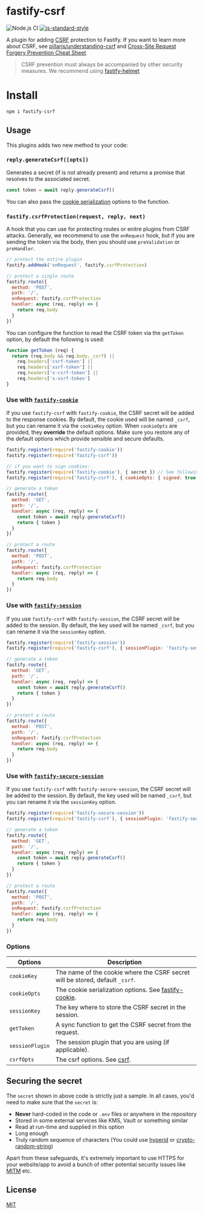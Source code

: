 # fastify-csrf

![Node.js CI](https://github.com/fastify/fastify-csrf/workflows/Node.js%20CI/badge.svg)
[![js-standard-style](https://img.shields.io/badge/code%20style-standard-brightgreen.svg?style=flat)](http://standardjs.com/)

A plugin for adding [CSRF](https://en.wikipedia.org/wiki/Cross-site_request_forgery) protection to Fastify.
If you want to learn more about CSRF, see [pillarjs/understanding-csrf](https://github.com/pillarjs/understanding-csrf) and [Cross-Site Request Forgery Prevention Cheat Sheet](https://cheatsheetseries.owasp.org/cheatsheets/Cross-Site_Request_Forgery_Prevention_Cheat_Sheet.html)

> CSRF prevention must always be accompanied by other security measures. We recommend using [fastify-helmet](https://github.com/fastify/fastify-helmet)

# Install
```js
npm i fastify-csrf
```

## Usage

This plugins adds two new method to your code:

### `reply.generateCsrf([opts])`

Generates a secret (if is not already present) and returns a promise that resolves to the associated secret.

```js
const token = await reply.generateCsrf()
```

You can also pass the [cookie serialization](https://github.com/fastify/fastify-cookie) options to the function.

### `fastify.csrfProtection(request, reply, next)`

A hook that you can use for protecting routes or enitre plugins from CSRF attacks.
Generally, we recommend to use the `onRequest` hook, but if you are sending the token
via the body, then you should use `preValidation` or `preHandler`.

```js
// protect the entire plugin
fastify.addHook('onRequest', fastify.csrfProtection)

// protect a single route
fastify.route({
  method: 'POST',
  path: '/',
  onRequest: fastify.csrfProtection
  handler: async (req, reply) => {
    return req.body
  }
})
```

You can configure the function to read the CSRF token via the `getToken` option, by default the following is used:

```js
function getToken (req) {
  return (req.body && req.body._csrf) ||
    req.headers['csrf-token'] ||
    req.headers['xsrf-token'] ||
    req.headers['x-csrf-token'] ||
    req.headers['x-xsrf-token']
}
```

### Use with [`fastify-cookie`](https://github.com/fastify/fastify-cookie)

If you use `fastify-csrf` with `fastify-cookie`, the CSRF secret will be added to the response cookies.
By default, the cookie used will be named `_csrf`, but you can rename it via the `cookieKey` option.
When `cookieOpts` are provided, they **override** the default options. Make sure you restore any of the default options which provide sensible and secure defaults.

```js
fastify.register(require('fastify-cookie'))
fastify.register(require('fastify-csrf'))

// if you want to sign cookies:
fastify.register(require('fastify-cookie'), { secret }) // See following section to ensure security
fastify.register(require('fastify-csrf'), { cookieOpts: { signed: true } })

// generate a token
fastify.route({
  method: 'GET',
  path: '/',
  handler: async (req, reply) => {
    const token = await reply.generateCsrf()
    return { token }
  }
})

// protect a route
fastify.route({
  method: 'POST',
  path: '/',
  onRequest: fastify.csrfProtection
  handler: async (req, reply) => {
    return req.body
  }
})
```

### Use with [`fastify-session`](https://github.com/SerayaEryn/fastify-session)

If you use `fastify-csrf` with `fastify-session`, the CSRF secret will be added to the session.
By default, the key used will be named `_csrf`, but you can rename it via the `sessionKey` option.

```js
fastify.register(require('fastify-session'))
fastify.register(require('fastify-csrf'), { sessionPlugin: 'fastify-session' })

// generate a token
fastify.route({
  method: 'GET',
  path: '/',
  handler: async (req, reply) => {
    const token = await reply.generateCsrf()
    return { token }
  }
})

// protect a route
fastify.route({
  method: 'POST',
  path: '/',
  onRequest: fastify.csrfProtection
  handler: async (req, reply) => {
    return req.body
  }
})
```

### Use with [`fastify-secure-session`](https://github.com/fastify/fastify-secure-session)

If you use `fastify-csrf` with `fastify-secure-session`, the CSRF secret will be added to the session.
By default, the key used will be named `_csrf`, but you can rename it via the `sessionKey` option.

```js
fastify.register(require('fastify-secure-session'))
fastify.register(require('fastify-csrf'), { sessionPlugin: 'fastify-secure-session' })

// generate a token
fastify.route({
  method: 'GET',
  path: '/',
  handler: async (req, reply) => {
    const token = await reply.generateCsrf()
    return { token }
  }
})

// protect a route
fastify.route({
  method: 'POST',
  path: '/',
  onRequest: fastify.csrfProtection
  handler: async (req, reply) => {
    return req.body
  }
})
```

### Options

| Options      | Description |
| ----------- | ----------- |
| `cookieKey` |  The name of the cookie where the CSRF secret will be stored, default `_csrf`.     |
| `cookieOpts` |  The cookie serialization options. See [fastify-cookie](https://github.com/fastify/fastify-cookie).    |
| `sessionKey` |  The key where to store the CSRF secret in the session.     |
| `getToken` |  A sync function to get the CSRF secret from the request.     |
| `sessionPlugin` |  The session plugin that you are using (if applicable).     |
| `csrfOpts` |  The csrf options. See  [csrf](https://github.com/pillarjs/csrf).     |


## Securing the secret

The `secret` shown in above code is strictly just a sample. In all cases, you'd need to make sure that the `secret` is:
- **Never** hard-coded in the code or `.env` files or anywhere in the repository
- Stored in some external services like KMS, Vault or something similar
- Read at run-time and supplied in this option
- Long enough
- Truly random sequence of characters (You could use [hyperid](http://npm.im/hyperid) or [crypto-random-string](http://npm.im/crypto-random-string))

Apart from these safeguards, it's extremely important to use HTTPS for your website/app to avoid a bunch of other potential security issues like [MITM](https://en.wikipedia.org/wiki/Man-in-the-middle_attack) etc.

## License

[MIT](./LICENSE)
